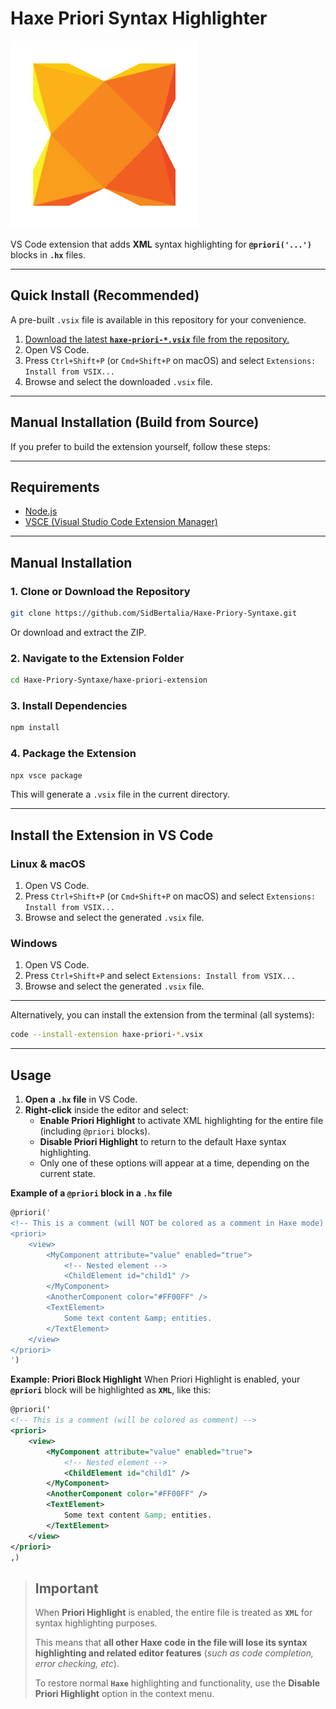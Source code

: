 # Haxe Priori Syntax Highlighter

![Extension Icon](https://github.com/SidBertalia/Haxe-Priory-Syntaxe/raw/main/haxe-priori-extension/icon.png)

VS Code extension that adds **XML** syntax highlighting for **`@priori('...')`** blocks in **`.hx`** files.

---

## Quick Install (Recommended)

A pre-built `.vsix` file is available in this repository for your convenience.

1. [Download the latest **`haxe-priori-*.vsix`** file from the repository.](https://github.com/SidBertalia/Haxe-Priory-Syntaxe/tree/main/haxe-priori-extension)
2. Open VS Code.
3. Press `Ctrl+Shift+P` (or `Cmd+Shift+P` on macOS) and select `Extensions: Install from VSIX...`
4. Browse and select the downloaded `.vsix` file.

---

## Manual Installation (Build from Source)

If you prefer to build the extension yourself, follow these steps:

---

## Requirements

- [Node.js](https://nodejs.org/)
- [VSCE (Visual Studio Code Extension Manager)](https://code.visualstudio.com/api/working-with-extensions/publishing-extension)

---

## Manual Installation

### 1. Clone or Download the Repository

```sh
git clone https://github.com/SidBertalia/Haxe-Priory-Syntaxe.git
```

Or download and extract the ZIP.

### 2. Navigate to the Extension Folder

```sh
cd Haxe-Priory-Syntaxe/haxe-priori-extension
```

### 3. Install Dependencies

```sh
npm install
```

### 4. Package the Extension

```sh
npx vsce package
```

This will generate a `.vsix` file in the current directory.

---

## Install the Extension in VS Code

### **Linux & macOS**

1. Open VS Code.
2. Press `Ctrl+Shift+P` (or `Cmd+Shift+P` on macOS) and select `Extensions: Install from VSIX...`
3. Browse and select the generated `.vsix` file.

### **Windows**

1. Open VS Code.
2. Press `Ctrl+Shift+P` and select `Extensions: Install from VSIX...`
3. Browse and select the generated `.vsix` file.

---

Alternatively, you can install the extension from the terminal (all systems):

```sh
code --install-extension haxe-priori-*.vsix
```

---

## Usage

1. **Open a `.hx` file** in VS Code.
2. **Right-click** inside the editor and select:
   - **Enable Priori Highlight** to activate XML highlighting for the entire file (including `@priori` blocks).
   - **Disable Priori Highlight** to return to the default Haxe syntax highlighting.
   - Only one of these options will appear at a time, depending on the current state.

**Example of a `@priori` block in a `.hx` file**

```haxe
@priori('
<!-- This is a comment (will NOT be colored as a comment in Haxe mode) -->
<priori>
    <view>
        <MyComponent attribute="value" enabled="true">
            <!-- Nested element -->
            <ChildElement id="child1" />
        </MyComponent>
        <AnotherComponent color="#FF00FF" />
        <TextElement>
            Some text content &amp; entities.
        </TextElement>
    </view>
</priori>
')
```

**Example: Priori Block Highlight**
When Priori Highlight is enabled, your **`@priori`** block will be highlighted as **`XML`**, like this:

```xml
@priori('
<!-- This is a comment (will be colored as comment) -->
<priori>
    <view>
        <MyComponent attribute="value" enabled="true">
            <!-- Nested element -->
            <ChildElement id="child1" />
        </MyComponent>
        <AnotherComponent color="#FF00FF" />
        <TextElement>
            Some text content &amp; entities.
        </TextElement>
    </view>
</priori>
,)
```

> ## **Important**
>
> When **Priori Highlight** is enabled, the entire file is treated as **`XML`** for syntax highlighting purposes.
>
> This means that **all other Haxe code in the file will lose its syntax highlighting and related editor features** (*such as code completion, error checking, etc*).
>
> To restore normal **`Haxe`** highlighting and functionality, use the **Disable Priori Highlight** option in the context menu.
